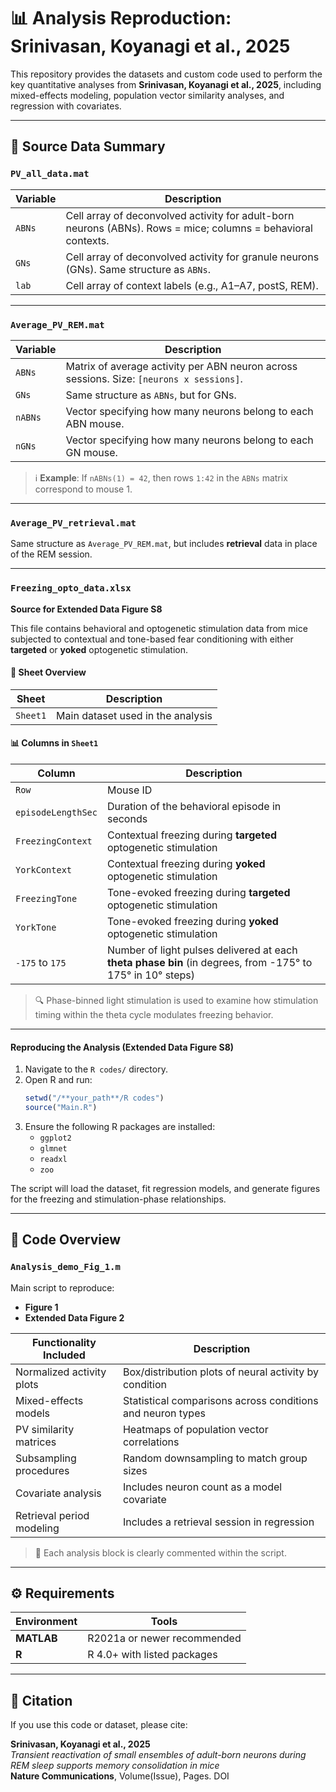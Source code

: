 
# 📊 Analysis Reproduction: Srinivasan, Koyanagi et al., 2025

This repository provides the datasets and custom code used to perform the key quantitative analyses from **Srinivasan, Koyanagi et al., 2025**, including mixed-effects modeling, population vector similarity analyses, and regression with covariates.

---

## 📁 Source Data Summary

### `PV_all_data.mat`

| Variable | Description |
|----------|-------------|
| `ABNs`   | Cell array of deconvolved activity for adult-born neurons (ABNs). Rows = mice; columns = behavioral contexts. |
| `GNs`    | Cell array of deconvolved activity for granule neurons (GNs). Same structure as `ABNs`. |
| `lab`    | Cell array of context labels (e.g., A1–A7, postS, REM). |

---

### `Average_PV_REM.mat`

| Variable   | Description |
|------------|-------------|
| `ABNs`     | Matrix of average activity per ABN neuron across sessions. Size: `[neurons x sessions]`. |
| `GNs`      | Same structure as `ABNs`, but for GNs. |
| `nABNs`    | Vector specifying how many neurons belong to each ABN mouse. |
| `nGNs`     | Vector specifying how many neurons belong to each GN mouse. |

> ℹ️ **Example**: If `nABNs(1) = 42`, then rows `1:42` in the `ABNs` matrix correspond to mouse 1.

---

### `Average_PV_retrieval.mat`

Same structure as `Average_PV_REM.mat`, but includes **retrieval** data in place of the REM session.

---

### `Freezing_opto_data.xlsx`  
**Source for Extended Data Figure S8**

This file contains behavioral and optogenetic stimulation data from mice subjected to contextual and tone-based fear conditioning with either **targeted** or **yoked** optogenetic stimulation.

#### 📄 Sheet Overview

| Sheet     | Description           |
|-----------|-----------------------|
| `Sheet1`  | Main dataset used in the analysis |

#### 📊 Columns in `Sheet1`

| Column              | Description |
|---------------------|-------------|
| `Row`               | Mouse ID |
| `episodeLengthSec`  | Duration of the behavioral episode in seconds |
| `FreezingContext`   | Contextual freezing during **targeted** optogenetic stimulation |
| `YorkContext`       | Contextual freezing during **yoked** optogenetic stimulation |
| `FreezingTone`      | Tone-evoked freezing during **targeted** optogenetic stimulation |
| `YorkTone`          | Tone-evoked freezing during **yoked** optogenetic stimulation |
| `-175` to `175`     | Number of light pulses delivered at each **theta phase bin** (in degrees, from -175° to 175° in 10° steps) |

> 🔍 Phase-binned light stimulation is used to examine how stimulation timing within the theta cycle modulates freezing behavior.

---

#### Reproducing the Analysis (Extended Data Figure S8)

1. Navigate to the `R codes/` directory.
2. Open R and run:
   ```r
   setwd("/**your_path**/R codes")
   source("Main.R")
   ```
3. Ensure the following R packages are installed:
   - `ggplot2`
   - `glmnet`
   - `readxl`
   - `zoo`

The script will load the dataset, fit regression models, and generate figures for the freezing and stimulation-phase relationships.

---

## 🧪 Code Overview

### `Analysis_demo_Fig_1.m`

Main script to reproduce:
- **Figure 1**
- **Extended Data Figure 2**

| Functionality Included | Description |
|------------------------|-------------|
| Normalized activity plots | Box/distribution plots of neural activity by condition |
| Mixed-effects models       | Statistical comparisons across conditions and neuron types |
| PV similarity matrices     | Heatmaps of population vector correlations |
| Subsampling procedures     | Random downsampling to match group sizes |
| Covariate analysis         | Includes neuron count as a model covariate |
| Retrieval period modeling  | Includes a retrieval session in regression |

> 📎 Each analysis block is clearly commented within the script.

---

## ⚙️ Requirements

| Environment | Tools |
|-------------|-------|
| **MATLAB**  | R2021a or newer recommended |
| **R**       | R 4.0+ with listed packages |

---

## 📄 Citation

If you use this code or dataset, please cite:

**Srinivasan, Koyanagi et al., 2025**  
*Transient reactivation of small ensembles of adult-born neurons during REM sleep supports memory consolidation in mice*  
**Nature Communications**, Volume(Issue), Pages. DOI
